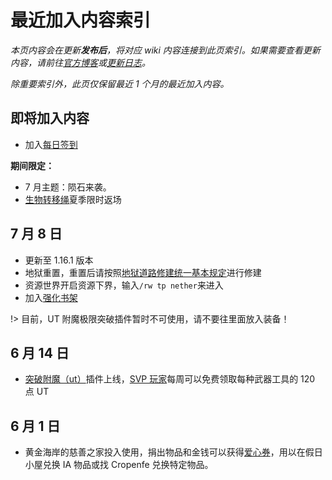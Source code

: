 # 最近加入内容索引

*本页内容会在更新**发布后**，将对应 wiki 内容连接到此页索引。如果需要查看更新内容，请前往[官方博客](https://blog.sotap.org)或[更新日志](https://open.sotap.org)。*

*除重要索引外，此页仅保留最近 1 个月的最近加入内容。*

## 即将加入内容

- 加入[每日签到][每日签到]

**期间限定：**
- 7 月主题：陨石来袭。
- [生物转移绳][生物转移绳]夏季限时返场


## 7 月 8 日

- 更新至 1.16.1 版本
- 地狱重置，重置后请按照[地狱道路修建统一基本规定][地狱交通]进行修建
- 资源世界开启资源下界，输入`/rw tp nether`来进入
- 加入[强化书架][强化书架]

!> 目前，UT 附魔极限突破插件暂时不可使用，请不要往里面放入装备！

## 6 月 14 日

- [突破附魔（ut）][ut]插件上线，[SVP 玩家][赞助相关]每周可以免费领取每种武器工具的 120 点 UT

## 6 月 1 日

- 黄金海岸的慈善之家投入使用，捐出物品和金钱可以获得[爱心券][爱心券]，用以在假日小屋兑换 IA 物品或找 Cropenfe 兑换特定物品。


[强化书架]:/plugins/enchancedbookshelf.md
[生物转移绳]:/
[每日签到]:/
[地狱交通]:https://g.sotap.org/d/175-116/7
[赞助相关]:/extra.md
[ut]:/plugins/upgradeabletools.md
[爱心券]:/Windfall/economy.md#爱心券
